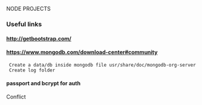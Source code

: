 NODE PROJECTS

### Useful links

#### http://getbootstrap.com/
#### https://www.mongodb.com/download-center#community
     Create a data/db inside mongodb file usr/share/doc/mongodb-org-server
     Create log folder
     
#### passport and bcrypt for auth

Conflict
